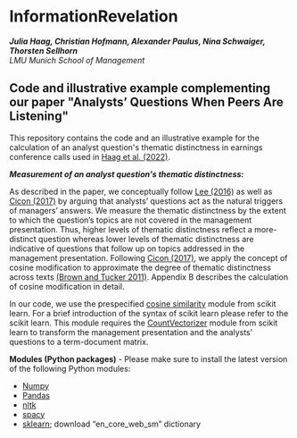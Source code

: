 # InformationRevelation

***Julia Haag, Christian Hofmann, Alexander Paulus, Nina Schwaiger, Thorsten Sellhorn<br>***
*LMU Munich School of Management*

Code and illustrative example complementing our paper "Analysts’ Questions When Peers Are Listening"
---

This repository contains the code and an illustrative example for the calculation of an analyst question's thematic distinctness in earnings conference calls used in [Haag et al. (2022)](https://papers.ssrn.com/sol3/papers.cfm?abstract_id=3853869).

***Measurement of an analyst question's thematic distinctness:***

As described in the paper, we conceptually follow [Lee (2016)](https://doi.org/10.2308/accr-51135) as well as [Cicon (2017)](https://doi.org/10.1007/s11156-015-0542-0) by arguing that analysts’ questions act as the natural triggers of managers’ answers. We measure the thematic distinctness by the extent to which the question’s topics are not covered in the management presentation. Thus, higher levels of thematic distinctness reflect a more-distinct question whereas lower levels of thematic distinctness are indicative of questions that follow up on topics addressed in the management presentation. Following [Cicon (2017)](https://doi.org/10.1007/s11156-015-0542-0), we apply the concept of cosine modification to approximate the degree of thematic distinctness across texts [(Brown and Tucker 2011)](https://doi.org/10.1111/j.1475-679X.2010.00396.x). Appendix B describes the calculation of cosine modification in detail.

In our code, we use the prespecified [cosine similarity](https://scikit-learn.org/stable/modules/generated/sklearn.metrics.pairwise.cosine_similarity.html) module from scikit learn. For a brief introduction of the syntax of scikit learn please refer to the scikit learn. This module requires the [CountVectorizer](https://scikit-learn.org/stable/modules/generated/sklearn.feature_extraction.text.CountVectorizer.html) module from scikit learn to transform the management presentation and the analysts’ questions to a term-document matrix.

**Modules (Python packages)** - Please make sure to install the latest version of the following Python modules:
- [Numpy](https://numpy.org/)
- [Pandas](https://pandas.pydata.org/)
- [nltk]( https://www.nltk.org/)
- [spacy]( https://spacy.io/)
- [sklearn]( https://scikit-learn.org/); download “en_core_web_sm” dictionary
